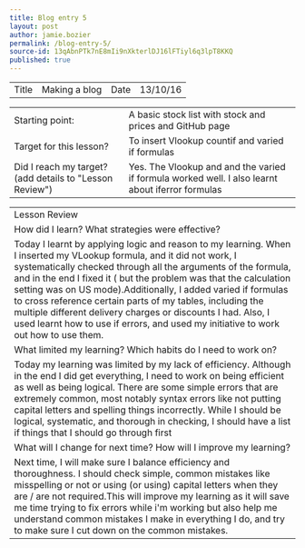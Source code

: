 ```yaml
---
title: Blog entry 5
layout: post
author: jamie.bozier
permalink: /blog-entry-5/
source-id: 13qAbnPTk7nE8mIi9nXkterlDJ16lFTiyl6q3lpT8KKQ
published: true
---
```

<table>
  <tr>
    <td>Title</td>
    <td>Making a blog</td>
    <td>Date</td>
    <td>13/10/16</td>
  </tr>
</table>


<table>
  <tr>
    <td>Starting point:</td>
    <td>A basic stock list with stock and prices and GitHub page</td>
  </tr>
  <tr>
    <td>Target for this lesson?</td>
    <td>To insert Vlookup countif and varied if formulas</td>
  </tr>
  <tr>
    <td>Did I reach my target? 
(add details to "Lesson Review")</td>
    <td> Yes. The Vlookup and and the varied if formula worked well. I also learnt about iferror formulas</td>
  </tr>
</table>


<table>
  <tr>
    <td>Lesson Review</td>
  </tr>
  <tr>
    <td>How did I learn? What strategies were effective? </td>
  </tr>
  <tr>
    <td>Today I learnt by applying logic and reason to my learning. When I inserted my VLookup formula, and it did not work, I systematically checked through all the arguments of the formula, and in the end I fixed it ( but the problem was that the calculation setting was on US mode).Additionally, I added varied if formulas to cross reference certain parts of my tables, including the multiple different delivery charges or discounts I had. Also, I used learnt how to use if errors, and used my initiative to work out how to use them.</td>
  </tr>
  <tr>
    <td>What limited my learning? Which habits do I need to work on? </td>
  </tr>
  <tr>
    <td>Today my learning was limited by my lack of efficiency. Although in the end I did get everything, I need to work on being efficient as well as being logical. There are some simple errors that are extremely common, most notably syntax errors like not putting capital letters and spelling things incorrectly. While I should be logical, systematic, and thorough in checking, I should have a list if things that I should go through first</td>
  </tr>
  <tr>
    <td>What will I change for next time? How will I improve my learning?</td>
  </tr>
  <tr>
    <td>Next time, I will make sure I balance efficiency and thoroughness. I should check simple, common mistakes like misspelling or not or using (or using) capital letters when they are / are not required.This will improve my learning as it will save me time trying to fix errors while i'm working but also help me understand common mistakes I make in everything I do, and try to make sure I cut down on  the common mistakes.</td>
  </tr>
</table>


